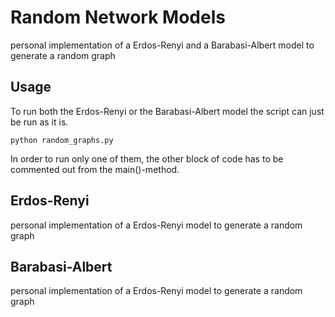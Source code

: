 # Random Network Models
personal implementation of a Erdos-Renyi and a Barabasi-Albert model to generate a random graph

## Usage
To run both the Erdos-Renyi or the Barabasi-Albert model the script can just be run as it is.
```
python random_graphs.py
```

In order to run only one of them, the other block of code has to be commented out from the main()-method.


## Erdos-Renyi
personal implementation of a Erdos-Renyi model to generate a random graph

## Barabasi-Albert
personal implementation of a Erdos-Renyi model to generate a random graph